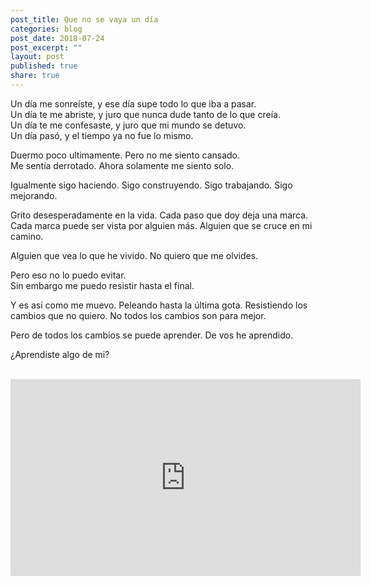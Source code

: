 ```yaml
---
post_title: Que no se vaya un día
categories: blog
post_date: 2018-07-24
post_excerpt: ""
layout: post
published: true
share: true
---
```

Un día me sonreíste, y ese día supe todo lo que iba a pasar.<br>
Un día te me abriste, y juro que nunca dude tanto de lo que creía.<br>
Un día te me confesaste, y juro que mi mundo se detuvo.<br>
Un día pasó, y el tiempo ya no fue lo mismo.

Duermo poco ultimamente. Pero no me siento cansado.<br>
Me sentía derrotado. Ahora solamente me siento solo.

Igualmente sigo haciendo. Sigo construyendo. Sigo trabajando. Sigo mejorando.

Grito desesperadamente en la vida. Cada paso que doy deja una marca.<br>
Cada marca puede ser vista por alguien más. Alguien que se cruce en mi camino.

Alguien que vea lo que he vivido. No quiero que me olvides.

Pero eso no lo puedo evitar.<br>
Sin embargo me puedo resistir hasta el final.

Y es así como me muevo. Peleando hasta la última gota. Resistiendo los cambios que no quiero. No todos los cambios son para mejor.

Pero de todos los cambios se puede aprender. De vos he aprendido.

¿Aprendiste algo de mi?

<br>
<iframe width="560" height="315" src="https://www.youtube.com/embed/Bx2qOV3RAfU?autoplay=1" frameborder="0" allow="autoplay; encrypted-media" allowfullscreen></iframe>
